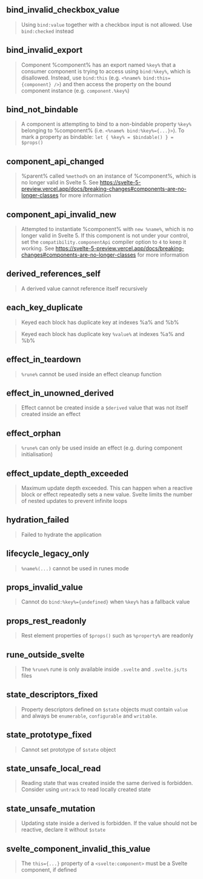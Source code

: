 ## bind_invalid_checkbox_value

> Using `bind:value` together with a checkbox input is not allowed. Use `bind:checked` instead

## bind_invalid_export

> Component %component% has an export named `%key%` that a consumer component is trying to access using `bind:%key%`, which is disallowed. Instead, use `bind:this` (e.g. `<%name% bind:this={component} />`) and then access the property on the bound component instance (e.g. `component.%key%`)

## bind_not_bindable

> A component is attempting to bind to a non-bindable property `%key%` belonging to %component% (i.e. `<%name% bind:%key%={...}>`). To mark a property as bindable: `let { %key% = $bindable() } = $props()`

## component_api_changed

> %parent% called `%method%` on an instance of %component%, which is no longer valid in Svelte 5. See https://svelte-5-preview.vercel.app/docs/breaking-changes#components-are-no-longer-classes for more information

## component_api_invalid_new

> Attempted to instantiate %component% with `new %name%`, which is no longer valid in Svelte 5. If this component is not under your control, set the `compatibility.componentApi` compiler option to `4` to keep it working. See https://svelte-5-preview.vercel.app/docs/breaking-changes#components-are-no-longer-classes for more information

## derived_references_self

> A derived value cannot reference itself recursively

## each_key_duplicate

> Keyed each block has duplicate key at indexes %a% and %b%

> Keyed each block has duplicate key `%value%` at indexes %a% and %b%

## effect_in_teardown

> `%rune%` cannot be used inside an effect cleanup function

## effect_in_unowned_derived

> Effect cannot be created inside a `$derived` value that was not itself created inside an effect

## effect_orphan

> `%rune%` can only be used inside an effect (e.g. during component initialisation)

## effect_update_depth_exceeded

> Maximum update depth exceeded. This can happen when a reactive block or effect repeatedly sets a new value. Svelte limits the number of nested updates to prevent infinite loops

## hydration_failed

> Failed to hydrate the application

## lifecycle_legacy_only

> `%name%(...)` cannot be used in runes mode

## props_invalid_value

> Cannot do `bind:%key%={undefined}` when `%key%` has a fallback value

## props_rest_readonly

> Rest element properties of `$props()` such as `%property%` are readonly

## rune_outside_svelte

> The `%rune%` rune is only available inside `.svelte` and `.svelte.js/ts` files

## state_descriptors_fixed

> Property descriptors defined on `$state` objects must contain `value` and always be `enumerable`, `configurable` and `writable`.

## state_prototype_fixed

> Cannot set prototype of `$state` object

## state_unsafe_local_read

> Reading state that was created inside the same derived is forbidden. Consider using `untrack` to read locally created state

## state_unsafe_mutation

> Updating state inside a derived is forbidden. If the value should not be reactive, declare it without `$state`

## svelte_component_invalid_this_value

> The `this={...}` property of a `<svelte:component>` must be a Svelte component, if defined
